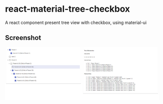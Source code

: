# react-material-tree-checkbox
A react component present tree view with checkbox, using material-ui

## Screenshot
![This is Description](https://raw.githubusercontent.com/sakataa/react-material-tree-checkbox/master/screenshot/main.png)
